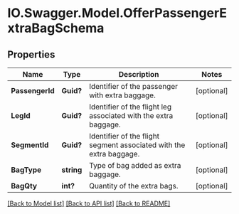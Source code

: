 # IO.Swagger.Model.OfferPassengerExtraBagSchema
## Properties

Name | Type | Description | Notes
------------ | ------------- | ------------- | -------------
**PassengerId** | **Guid?** | Identifier of the passenger with extra baggage. | [optional] 
**LegId** | **Guid?** | Identifier of the flight leg associated with the extra baggage. | [optional] 
**SegmentId** | **Guid?** | Identifier of the flight segment associated with the extra baggage. | [optional] 
**BagType** | **string** | Type of bag added as extra baggage. | [optional] 
**BagQty** | **int?** | Quantity of the extra bags. | [optional] 

[[Back to Model list]](../README.md#documentation-for-models) [[Back to API list]](../README.md#documentation-for-api-endpoints) [[Back to README]](../README.md)

